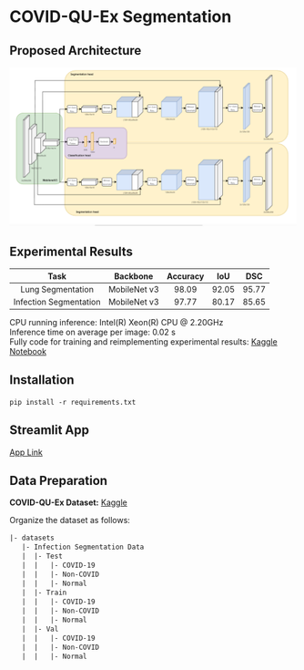 # COVID-QU-Ex Segmentation

## Proposed Architecture
<img src="./figs/model_architecture.png" alt="image" style="zoom:50%;" />

## Experimental Results
|Task|Backbone|Accuracy|IoU|DSC|
|:------:|:------:|:------:|:------:|:------:|
|Lung Segmentation|MobileNet v3|98.09|92.05|95.77|
|Infection Segmentation|MobileNet v3|97.77|80.17|85.65|

CPU running inference: Intel(R) Xeon(R) CPU @ 2.20GHz <br>
Inference time on average per image: 0.02 s <br>
Fully code for training and reimplementing experimental results: [Kaggle Notebook](https://www.kaggle.com/code/khitrnhxun/final-model-quantization)

## Installation
```
pip install -r requirements.txt
```

## Streamlit App
[App Link](https://trinhxuankhai-covid-image-segmentation-main-3tf7sn.streamlit.app/) 

## Data Preparation

**COVID-QU-Ex Dataset:**  [Kaggle](https://www.kaggle.com/datasets/anasmohammedtahir/covidqu) 

Organize the dataset as follows:
```
|- datasets
   |- Infection Segmentation Data
   |  |- Test
   |  |   |- COVID-19
   |  |   |- Non-COVID
   |  |   |- Normal
   |  |- Train
   |  |   |- COVID-19
   |  |   |- Non-COVID
   |  |   |- Normal
   |  |- Val
   |  |   |- COVID-19
   |  |   |- Non-COVID
   |  |   |- Normal
```